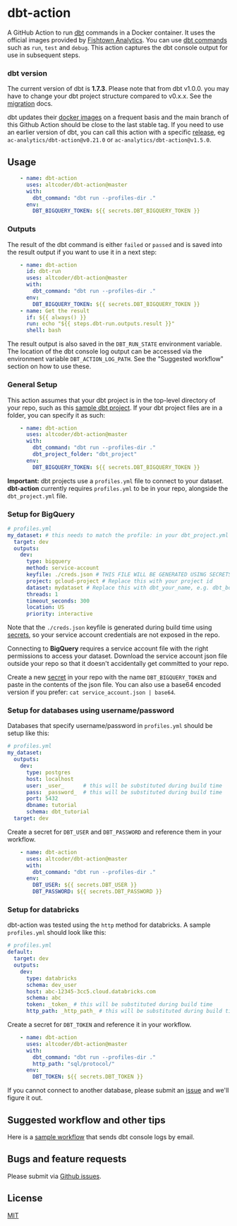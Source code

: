 # dbt-action

A GitHub Action to run [dbt](https://www.getdbt.com) commands in a Docker container. It uses the official images provided by [Fishtown Analytics](https://hub.docker.com/r/fishtownanalytics/dbt/tags). You can use [dbt commands](https://docs.getdbt.com/reference/dbt-commands) such as `run`, `test` and `debug`. This action captures the dbt console output for use in subsequent steps.

### dbt version
The current version of dbt is **1.7.3**. Please note that from dbt v1.0.0. you may have to change your dbt project structure compared to v0.x.x. See the [migration](https://docs.getdbt.com/docs/guides/migration-guide/upgrading-to-1-0-0) docs.

dbt updates their [docker images](https://hub.docker.com/r/fishtownanalytics/dbt/tags?page=1&ordering=last_updated) on a frequent basis and the main branch of this Github Action should be close to the last stable tag. If you need to use an earlier version of dbt, you can call this action with a specific [release](https://github.com/mwhitaker/dbt-action/releases), eg `ac-analytics/dbt-action@v0.21.0` or `ac-analytics/dbt-action@v1.5.0`.

## Usage

```yml
    - name: dbt-action
      uses: altcoder/dbt-action@master
      with:
        dbt_command: "dbt run --profiles-dir ."
      env:
        DBT_BIGQUERY_TOKEN: ${{ secrets.DBT_BIGQUERY_TOKEN }}
```
### Outputs

The result of the dbt command is either `failed` or `passed` and is saved into the result output if you want to use it in a next step:

```yml
    - name: dbt-action
      id: dbt-run
      uses: altcoder/dbt-action@master
      with:
        dbt_command: "dbt run --profiles-dir ."
      env:
        DBT_BIGQUERY_TOKEN: ${{ secrets.DBT_BIGQUERY_TOKEN }}
    - name: Get the result
      if: ${{ always() }}
      run: echo "${{ steps.dbt-run.outputs.result }}"
      shell: bash
```
The result output is also saved in the `DBT_RUN_STATE` environment variable. The location of the dbt console log output can be accessed via the environment variable `DBT_ACTION_LOG_PATH`. See the "Suggested workflow" section on how to use these.

### General Setup

This action assumes that your dbt project is in the top-level directory of your repo, such as this [sample dbt project](https://github.com/fishtown-analytics/jaffle_shop). If your dbt project files are in a folder, you can specify it as such:

```yml
    - name: dbt-action
      uses: altcoder/dbt-action@master
      with:
        dbt_command: "dbt run --profiles-dir ."
        dbt_project_folder: "dbt_project"
      env:
        DBT_BIGQUERY_TOKEN: ${{ secrets.DBT_BIGQUERY_TOKEN }}
```
**Important:** dbt projects use a `profiles.yml` file to connect to your dataset. **dbt-action** currently requires `profiles.yml` to be in your repo, alongside the `dbt_project.yml` file. 

### Setup for BigQuery

```yml
# profiles.yml
my_dataset: # this needs to match the profile: in your dbt_project.yml file
  target: dev
  outputs:
    dev:
      type: bigquery
      method: service-account
      keyfile: ./creds.json # THIS FILE WILL BE GENERATED USING SECRETS DURING BUILD TIME
      project: gcloud-project # Replace this with your project id
      dataset: mydataset # Replace this with dbt_your_name, e.g. dbt_bob
      threads: 1
      timeout_seconds: 300
      location: US
      priority: interactive
```
Note that the `./creds.json` keyfile is generated during build time using [secrets](https://docs.github.com/en/actions/reference/encrypted-secrets), so your service account credentials are not exposed in the repo.


Connecting to **BigQuery** requires a service account file with the right permissions to access your dataset. Download the service account json file outside your repo so that it doesn't accidentally get committed to your repo.

Create a new [secret](https://docs.github.com/en/actions/reference/encrypted-secrets) in your repo with the name `DBT_BIGQUERY_TOKEN` and paste in the contents of the json file. You can also use a base64 encoded version if you prefer: `cat service_account.json | base64`.

### Setup for databases using username/password
Databases that specify username/password in `profiles.yml` should be setup like this:

```yml
# profiles.yml
my_dataset:
  outputs:
    dev:
      type: postgres
      host: localhost
      user: _user_      # this will be substituted during build time
      pass: _password_  # this will be substituted during build time
      port: 5432
      dbname: tutorial
      schema: dbt_tutorial
  target: dev
```
Create a secret for `DBT_USER` and `DBT_PASSWORD` and reference them in your workflow.
```yml
    - name: dbt-action
      uses: altcoder/dbt-action@master
      with:
        dbt_command: "dbt run --profiles-dir ."
      env:
        DBT_USER: ${{ secrets.DBT_USER }}
        DBT_PASSWORD: ${{ secrets.DBT_PASSWORD }}
```

### Setup for databricks
dbt-action was tested using the `http` method for databricks. A sample `profiles.yml` should look like this:

```yml
# profiles.yml
default:
  target: dev
  outputs:
    dev:
      type: databricks
      schema: dev_user
      host: abc-12345-3cc5.cloud.databricks.com
      schema: abc
      token: _token_ # this will be substituted during build time
      http_path: _http_path_ # this will be substituted during build time
```
Create a secret for `DBT_TOKEN` and reference it in your workflow.
```yml
    - name: dbt-action
      uses: altcoder/dbt-action@master
      with:
        dbt_command: "dbt run --profiles-dir ."
        http_path: "sql/protocol/"
      env:
        DBT_TOKEN: ${{ secrets.DBT_TOKEN }}
```

If you cannot connect to another database, please submit an [issue](https://github.com/ac-analytics/dbt-action/issues) and we'll figure it out.

## Suggested workflow and other tips

Here is a [sample workflow](https://github.com/ac-analytics/dbt-action-sample) that sends dbt console logs by email.

## Bugs and feature requests
Please submit via [Github issues](https://github.com/ac-analytics/dbt-action/issues).
## License

[MIT](LICENSE)
